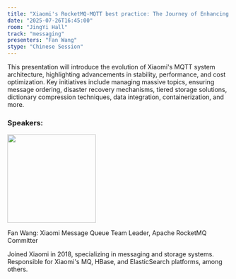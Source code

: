 ```yaml
---
title: "Xiaomi's RocketMQ-MQTT best practice: The Journey of Enhancing Quality and Cost Efficiency"
date: "2025-07-26T16:45:00"
room: "JingYi Hall"
track: "messaging"
presenters: "Fan Wang"
stype: "Chinese Session"
---
```


This presentation will introduce the evolution of Xiaomi's MQTT system architecture, highlighting advancements in stability, performance, and cost optimization. Key initiatives include managing massive topics, ensuring message ordering, disaster recovery mechanisms, tiered storage solutions, dictionary compression techniques, data integration, containerization, and more.

### Speakers:


<img src="https://sessionize.com/image/cae3-400o400o1-GXWj5X6MXUxLT5kfwqCJqB.jpg" width="200" /><br/>

Fan Wang: Xiaomi Message Queue Team Leader, Apache RocketMQ Committer

Joined Xiaomi in 2018, specializing in messaging and storage systems. Responsible for Xiaomi's MQ, HBase, and ElasticSearch platforms, among others.